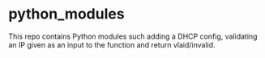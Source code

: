 # python_modules

This repo contains Python modules such adding a DHCP config, validating an IP given as an input to the function and return vlaid/invalid.
